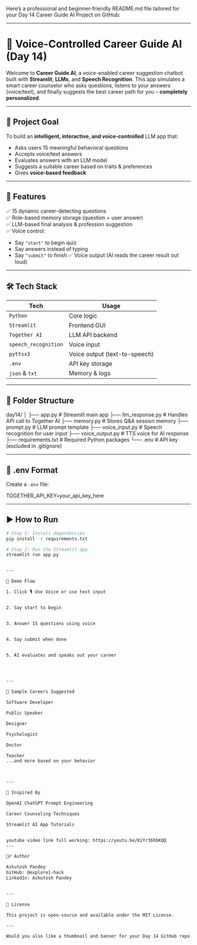 Here’s a professional and beginner-friendly README.md file tailored for your Day 14 Career Guide AI Project on GitHub:


---

# 🧠 Voice-Controlled Career Guide AI (Day 14)

Welcome to **Career Guide AI**, a voice-enabled career suggestion chatbot built with **Streamlit**, **LLMs**, and **Speech Recognition**. This app simulates a smart career counselor who asks questions, listens to your answers (voice/text), and finally suggests the best career path for you – **completely personalized**.

---

## 🎯 Project Goal

To build an **intelligent, interactive, and voice-controlled** LLM app that:
- Asks users 15 meaningful behavioral questions
- Accepts voice/text answers
- Evaluates answers with an LLM model
- Suggests a suitable career based on traits & preferences
- Gives **voice-based feedback**

---

## 🚀 Features

✅ 15 dynamic career-detecting questions  
✅ Role-based memory storage (question + user answer)  
✅ LLM-based final analysis & profession suggestion  
✅ Voice control:
- Say `"start"` to begin quiz
- Say answers instead of typing
- Say `"submit"` to finish
✅ Voice output (AI reads the career result out loud)

---

## 🛠️ Tech Stack

| Tech | Usage |
|------|-------|
| `Python` | Core logic |
| `Streamlit` | Frontend GUI |
| `Together AI` | LLM API backend |
| `speech_recognition` | Voice input |
| `pyttsx3` | Voice output (text-to-speech) |
| `.env` | API key storage |
| `json` & `txt` | Memory & logs |

---

## 📁 Folder Structure

day14/ │ ├── app.py                # Streamlit main app ├── llm_response.py       # Handles API call to Together AI ├── memory.py             # Stores Q&A session memory ├── prompt.py             # LLM prompt template ├── voice_input.py        # Speech recognition for user input ├── voice_output.py       # TTS voice for AI response ├── requirements.txt      # Required Python packages └── .env                  # API key (excluded in .gitignore)

---

## 🔐 .env Format

Create a `.env` file:

TOGETHER_API_KEY=your_api_key_here

---

## ▶️ How to Run

```bash
# Step 1: Install dependencies
pip install -r requirements.txt

# Step 2: Run the Streamlit app
streamlit run app.py


---

🧪 Demo Flow

1. Click 🎙️ Use Voice or use text input


2. Say start to begin


3. Answer 15 questions using voice


4. Say submit when done


5. AI evaluates and speaks out your career




---

🤖 Sample Careers Suggested

Software Developer

Public Speaker

Designer

Psychologist

Doctor

Teacher
...and more based on your behavior



---

🧠 Inspired By

OpenAI ChatGPT Prompt Engineering

Career Counseling Techniques

Streamlit AI App Tutorials


youtube video link full working: https://youtu.be/KiYr36hbKQQ
---

🙋‍♂️ Author

Ashutosh Pandey
GitHub: @explore1-hack
LinkedIn: Ashutosh Pandey


---

📄 License

This project is open-source and available under the MIT License.

---

Would you also like a thumbnail and banner for your Day 14 GitHub repo or YouTube demo?
